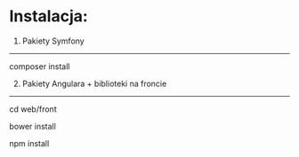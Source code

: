Instalacja:
========================

1. Pakiety Symfony
--------------
composer install 

2. Pakiety Angulara + biblioteki na froncie
--------------
cd web/front

bower install

npm install